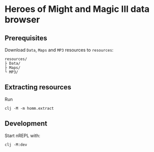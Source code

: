 # Heroes of Might and Magic III data browser

## Prerequisites

Download `Data`, `Maps` and `MP3` resources to `resources`:

```
resources/
├ Data/
├ Maps/
└ MP3/
```

## Extracting resources

Run

```
clj -M -m homm.extract
```

## Development

Start nREPL with:

```
clj -M:dev
```

